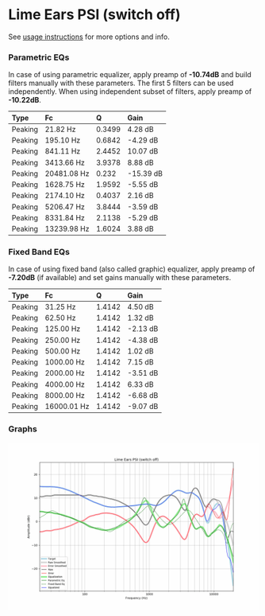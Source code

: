 # Lime Ears PSI (switch off)
See [usage instructions](https://github.com/jaakkopasanen/AutoEq#usage) for more options and info.

### Parametric EQs
In case of using parametric equalizer, apply preamp of **-10.74dB** and build filters manually
with these parameters. The first 5 filters can be used independently.
When using independent subset of filters, apply preamp of **-10.22dB**.

| Type    | Fc          |      Q | Gain      |
|:--------|:------------|:-------|:----------|
| Peaking | 21.82 Hz    | 0.3499 | 4.28 dB   |
| Peaking | 195.10 Hz   | 0.6842 | -4.29 dB  |
| Peaking | 841.11 Hz   | 2.4452 | 10.07 dB  |
| Peaking | 3413.66 Hz  | 3.9378 | 8.88 dB   |
| Peaking | 20481.08 Hz | 0.232  | -15.39 dB |
| Peaking | 1628.75 Hz  | 1.9592 | -5.55 dB  |
| Peaking | 2174.10 Hz  | 0.4037 | 2.16 dB   |
| Peaking | 5206.47 Hz  | 3.8444 | -3.59 dB  |
| Peaking | 8331.84 Hz  | 2.1138 | -5.29 dB  |
| Peaking | 13239.98 Hz | 1.6024 | 3.88 dB   |

### Fixed Band EQs
In case of using fixed band (also called graphic) equalizer, apply preamp of **-7.20dB**
(if available) and set gains manually with these parameters.

| Type    | Fc          |      Q | Gain     |
|:--------|:------------|:-------|:---------|
| Peaking | 31.25 Hz    | 1.4142 | 4.50 dB  |
| Peaking | 62.50 Hz    | 1.4142 | 1.32 dB  |
| Peaking | 125.00 Hz   | 1.4142 | -2.13 dB |
| Peaking | 250.00 Hz   | 1.4142 | -4.38 dB |
| Peaking | 500.00 Hz   | 1.4142 | 1.02 dB  |
| Peaking | 1000.00 Hz  | 1.4142 | 7.15 dB  |
| Peaking | 2000.00 Hz  | 1.4142 | -3.51 dB |
| Peaking | 4000.00 Hz  | 1.4142 | 6.33 dB  |
| Peaking | 8000.00 Hz  | 1.4142 | -6.68 dB |
| Peaking | 16000.01 Hz | 1.4142 | -9.07 dB |

### Graphs
![](./Lime%20Ears%20PSI%20(switch%20off).png)